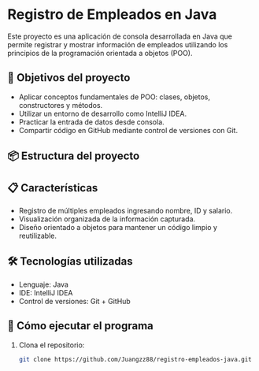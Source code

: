 # Registro de Empleados en Java

Este proyecto es una aplicación de consola desarrollada en Java que permite registrar y mostrar información de empleados utilizando los principios de la programación orientada a objetos (POO).

## 🧠 Objetivos del proyecto

- Aplicar conceptos fundamentales de POO: clases, objetos, constructores y métodos.
- Utilizar un entorno de desarrollo como IntelliJ IDEA.
- Practicar la entrada de datos desde consola.
- Compartir código en GitHub mediante control de versiones con Git.

## 📦 Estructura del proyecto


## 📋 Características

- Registro de múltiples empleados ingresando nombre, ID y salario.
- Visualización organizada de la información capturada.
- Diseño orientado a objetos para mantener un código limpio y reutilizable.

## 🛠️ Tecnologías utilizadas

- Lenguaje: Java
- IDE: IntelliJ IDEA
- Control de versiones: Git + GitHub

## 🚀 Cómo ejecutar el programa

1. Clona el repositorio:
   ```bash
   git clone https://github.com/Juangzz88/registro-empleados-java.git
